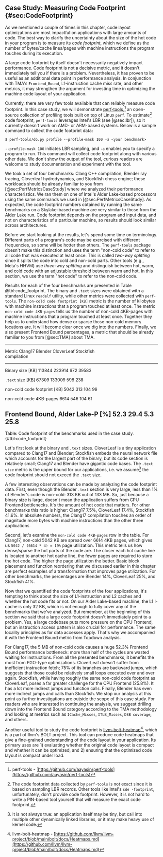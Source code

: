 ## Case Study: Measuring Code Footprint {#sec:CodeFootprint}

As we mentioned a couple of times in this chapter, code layout optimizations are most impactful on applications with large amounts of code. The best way to clarify the uncertainty about the size of the hot code in your program is to measure its *code footprint*, which we define as the number of bytes/cache lines/pages with machine instructions the program touches during its execution.

A large code footprint by itself doesn't necessarily negatively impact performance. Code footprint is not a decisive metric, and it doesn't immediately tell you if there is a problem. Nevertheless, it has proven to be useful as an additional data point in performance analysis. In conjunction with TMA's `Frontend_Bound`, L1-instruction cache miss rate, and other metrics, it may strengthen the argument for investing time in optimizing the machine code layout of your application.

Currently, there are very few tools available that can reliably measure code footprint. In this case study, we will demonstrate [perf-tools](https://github.com/aayasin/perf-tools),[^1] an open-source collection of profiling tools built on top of Linux `perf`. To estimate[^2] code footprint, `perf-tools` leverages Intel's LBR (see [@sec:lbr]), so it currently doesn't work on AMD- or ARM-based systems. Below is a sample command to collect the code footprint data:

```
$ perf-tools/do.py profile --profile-mask 100 -a <your benchmark>
```

`--profile-mask 100` initiates LBR sampling, and `-a` enables you to specify a program to run. This command will collect code footprint along with various other data. We don't show the output of the tool, curious readers are welcome to study documentation and experiment with the tool.

We took a set of four benchmarks: Clang C++ compilation, Blender ray tracing, Cloverleaf hydrodynamics, and Stockfish chess engine; these workloads should be already familiar to you from [@sec:PerfMetricsCaseStudy] where we analyzed their performance characteristics. We ran them on one of Intel's Alder Lake-based processors using the same commands we used in [@sec:PerfMetricsCaseStudy]. As expected, the code footprint numbers obtained by running the same benchmarks on a Skylake-based machine are very similar to those from the Alder Lake run. Code footprint depends on the program and input data, and not on characteristics of a particular machine, so results should look similar across architectures.

Before we start looking at the results, let's spend some time on terminology. Different parts of a program's code may be exercised with different frequencies, so some will be hotter than others. The `perf-tools` package doesn't make this distinction and uses the term "non-cold code" to refer to all code that was executed at least once. This is called *two-way splitting* since it splits the code into cold and non-cold parts. Other tools (e.g., Meta's HHVM) use *three-way splitting* and distinguish between hot, warm, and cold code with an adjustable threshold between warm and hot. In this section, we use the term "hot code" to refer to the non-cold code.

Results for each of the four benchmarks are presented in Table @tbl:code_footprint. The binary and `.text` sizes were obtained with a standard Linux `readelf` utility, while other metrics were collected with `perf-tools`. The `non-cold code footprint [KB]` metric is the number of kilobytes with machine instructions that a program touched at least once. The metric `non-cold code 4KB-pages` tells us the number of non-cold 4KB-pages with machine instructions that a program touched at least once. Together they help us to understand how dense or sparse those non-cold memory locations are. It will become clear once we dig into the numbers. Finally, we also present Frontend Bound percentages, a metric that should be already familiar to you from [@sec:TMA] about TMA.

-------------------------------------------------------------------------------
Metric                               Clang17   Blender   CloverLeaf   Stockfish      
                                 compilation                                
------------------------------- ------------ --------- ------------ -----------
Binary size [KB]                      113844    223914          672       39583

`.text` size [KB]                      67309    133009          598         238

non-cold code footprint [KB]            5042       313          104          99

non-cold code 4KB-pages                 6614       546          104          61

Frontend Bound, Alder Lake-P [%]        52.3      29.4          5.3        25.8
-------------------------------------------------------------------------------

Table: Code footprint of the benchmarks used in the case study. {#tbl:code_footprint}

Let's first look at the binary and `.text` sizes. CloverLeaf is a tiny application compared to Clang17 and Blender; Stockfish embeds the neural network file which accounts for the largest part of the binary, but its code section is relatively small; Clang17 and Blender have gigantic code bases. The `.text size` metric is the upper bound for our applications, i.e. we assume[^3] the code footprint should not exceed the `.text` size.

A few interesting observations can be made by analyzing the code footprint data. First, even though the Blender `.text` section is very large, less than 1% of Blender's code is non-cold: 313 KB out of 133 MB. So, just because a binary size is large, doesn't mean the application suffers from CPU Frontend bottlenecks. It's the amount of hot code that matters. For other benchmarks this ratio is higher: Clang17 7.5%, CloverLeaf 17.4%, Stockfish 41.6%. In absolute numbers, the Clang17 compilation touches an order of magnitude more bytes with machine instructions than the other three applications.

Second, let's examine the `non-cold code 4KB-pages` row in the table. For Clang17, non-cold 5042 KB are spread over 6614 4KB pages, which gives us `5042 / (6614 * 4) = 19%` page utilization. This metric tells us how dense/sparse the hot parts of the code are. The closer each hot cache line is located to another hot cache line, the fewer pages are required to store the hot code. The higher the page utilization the better. Basic block placement and function reordering that we discussed earlier in this chapter are perfect examples of a transformation that improves page utilization. For other benchmarks, the percentages are Blender 14%, CloverLeaf 25%, and Stockfish 41%. 

Now that we quantified the code footprints of the four applications, it's tempting to think about the size of L1-instruction and L2 caches and whether the hot code fits or not. On our Alder Lake-based machine, the L1 I-cache is only 32 KB, which is not enough to fully cover any of the benchmarks that we've analyzed. But remember, at the beginning of this section we said that a large code footprint doesn't immediately point to a problem. Yes, a large codebase puts more pressure on the CPU Frontend, but an instruction access pattern is also crucial for performance. The same locality principles as for data accesses apply. That's why we accompanied it with the Frontend Bound metric from Topdown analysis. 

For Clang17, the 5 MB of non-cold code causes a huge 52.3% Frontend Bound performance bottleneck: more than half of the cycles are wasted waiting for instructions. From all the presented benchmarks, it benefits the most from PGO-type optimizations. CloverLeaf doesn't suffer from inefficient instruction fetch; 75% of its branches are backward jumps, which suggests that those could be relatively small loops executed over and over again. Stockfish, while having roughly the same non-cold code footprint as CloverLeaf, poses a far greater challenge for the CPU Frontend (25.8%). It has a lot more indirect jumps and function calls. Finally, Blender has even more indirect jumps and calls than Stockfish. We stop our analysis at this point as further investigations are outside the scope of this case study. For readers who are interested in continuing the analysis, we suggest drilling down into the Frontend Bound category according to the TMA methodology and looking at metrics such as `ICache_Misses`, `ITLB_Misses`, `DSB coverage`, and others.

Another useful tool to study the code footprint is [llvm-bolt-heatmap](https://github.com/llvm/llvm-project/blob/main/bolt/docs/Heatmaps.md)[^4], which is a part of llvm's BOLT project. This tool can produce code heatmaps that give a fine-grained understanding of the code layout in your application. Its primary uses are 1) evaluating whether the original code layout is compact and whether it can be optimized, and 2) ensuring that the optimized code layout is compact under load.

[^1]: perf-tools - [https://github.com/aayasin/perf-tools](https://github.com/aayasin/perf-tools)
[^2]: The code footprint data collected by `perf-tools` is not exact since it is based on sampling LBR records. Other tools like Intel's `sde -footprint`, unfortunately, don't provide code footprint. However, it is not hard to write a PIN-based tool yourself that will measure the exact code footprint.
[^3]: It is not always true: an application itself may be tiny, but call into multiple other dynamically linked libraries, or it may make heavy use of kernel code.
[^4]: llvm-bolt-heatmap - [https://github.com/llvm/llvm-project/blob/main/bolt/docs/Heatmaps.md](https://github.com/llvm/llvm-project/blob/main/bolt/docs/Heatmaps.md)
